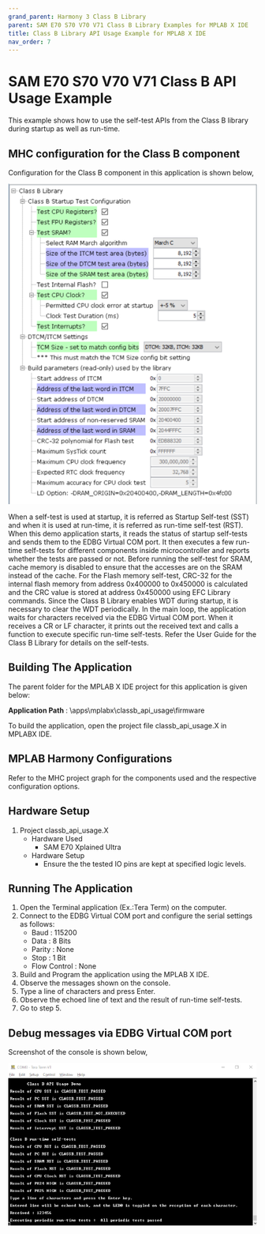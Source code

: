 ```yaml
---
grand_parent: Harmony 3 Class B Library
parent: SAM E70 S70 V70 V71 Class B Library Examples for MPLAB X IDE
title: Class B Library API Usage Example for MPLAB X IDE
nav_order: 7
---
```


# SAM E70 S70 V70 V71 Class B API Usage Example

This example shows how to use the self-test APIs from the Class B library during startup as well as run-time.

## MHC configuration for the Class B component

Configuration for the Class B component in this application is shown below,

![](./images/Demo_MHC_configuration_mplabx.png)

When a self-test is used at startup, it is referred as Startup Self-test (SST) and when it is used at
run-time, it is referred as run-time self-test (RST).
When this demo application starts, it reads the status of startup self-tests and sends them to the EDBG Virtual COM port.
It then executes a few run-time self-tests for different components inside microcontroller and reports
whether the tests are passed or not.
Before running the self-test for SRAM, cache memory is disabled to ensure that the accesses are on the
SRAM instead of the cache.
For the Flash memory self-test, CRC-32 for the internal flash memory from address 0x400000 to 0x450000 is calculated
and the CRC value is stored at address 0x450000 using EFC Library commands.
Since the Class B Library enables WDT during startup, it is necessary to clear the WDT periodically.
In the main loop, the application waits for characters received via the EDBG Virtual COM port.
When it receives a CR or LF character, it prints out the received text and calls a
function to execute specific run-time self-tests.
Refer the User Guide for the Class B Library for details on the self-tests. 

## Building The Application
The parent folder for the MPLAB X IDE project for this application is given below:

**Application Path** : \apps\mplabx\classb_api_usage\firmware

To build the application, open the project file classb_api_usage.X in MPLABX IDE.

## MPLAB Harmony Configurations

Refer to the MHC project graph for the components used and the respective configuration options.

## Hardware Setup

1. Project classb_api_usage.X
    * Hardware Used
        * SAM E70 Xplained Ultra
    * Hardware Setup
        * Ensure the the tested IO pins are kept at specified logic levels.

## Running The Application

1. Open the Terminal application (Ex.:Tera Term) on the computer.
2. Connect to the EDBG Virtual COM port and configure the serial settings as follows:
    * Baud : 115200
    * Data : 8 Bits
    * Parity : None
    * Stop : 1 Bit
    * Flow Control : None
3. Build and Program the application using the MPLAB X IDE.
4. Observe the messages shown on the console.
5. Type a line of characters and press Enter.
6. Observe the echoed line of text and the result of run-time self-tests.
7. Go to step 5.

## Debug messages via EDBG Virtual COM port

Screenshot of the console is shown below,

![](./images/Demo_console_output.png)

